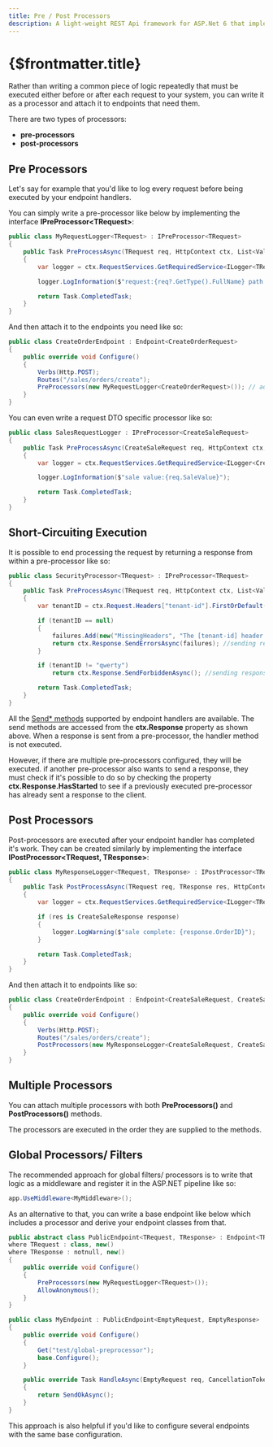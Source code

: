 ```yaml
---
title: Pre / Post Processors
description: A light-weight REST Api framework for ASP.Net 6 that implements REPR (Request-Endpoint-Response) Pattern.
---
```


# {$frontmatter.title}

Rather than writing a common piece of logic repeatedly that must be executed either before or after each request to your system, you can write it as a processor and attach it to endpoints that need them.

There are two types of processors:

- **pre-processors**
- **post-processors**

## Pre Processors

Let's say for example that you'd like to log every request before being executed by your endpoint handlers.

You can simply write a pre-processor like below by implementing the interface **IPreProcessor&lt;TRequest&gt;**:

```cs |title=MyRequestLogger.cs
public class MyRequestLogger<TRequest> : IPreProcessor<TRequest>
{
    public Task PreProcessAsync(TRequest req, HttpContext ctx, List<ValidationFailure> failures, CancellationToken ct)
    {
        var logger = ctx.RequestServices.GetRequiredService<ILogger<TRequest>>();

        logger.LogInformation($"request:{req?.GetType().FullName} path: {ctx.Request.Path}");

        return Task.CompletedTask;
    }
}
```

And then attach it to the endpoints you need like so:

```cs |title=CreateOrderEndpoint.cs
public class CreateOrderEndpoint : Endpoint<CreateOrderRequest>
{
    public override void Configure()
    {
        Verbs(Http.POST);
        Routes("/sales/orders/create");
        PreProcessors(new MyRequestLogger<CreateOrderRequest>()); // add this
    }
}
```

You can even write a request DTO specific processor like so:

```cs |title=SalesRequestLogger.cs
public class SalesRequestLogger : IPreProcessor<CreateSaleRequest>
{
    public Task PreProcessAsync(CreateSaleRequest req, HttpContext ctx, List<ValidationFailure> failures, CancellationToken ct)
    {
        var logger = ctx.RequestServices.GetRequiredService<ILogger<CreateSaleRequest>>();

        logger.LogInformation($"sale value:{req.SaleValue}");

        return Task.CompletedTask;
    }
}
```

## Short-Circuiting Execution

It is possible to end processing the request by returning a response from within a pre-processor like so:

```cs
public class SecurityProcessor<TRequest> : IPreProcessor<TRequest>
{
    public Task PreProcessAsync(TRequest req, HttpContext ctx, List<ValidationFailure> failures, CancellationToken ct)
    {
        var tenantID = ctx.Request.Headers["tenant-id"].FirstOrDefault();

        if (tenantID == null)
        {
            failures.Add(new("MissingHeaders", "The [tenant-id] header needs to be set!"));
            return ctx.Response.SendErrorsAsync(failures); //sending response here
        }

        if (tenantID != "qwerty")
            return ctx.Response.SendForbiddenAsync(); //sending response here

        return Task.CompletedTask;
    }
}
```

All the [Send\* methods](misc-conveniences#send-methods) supported by endpoint handlers are available.
The send methods are accessed from the **ctx.Response** property as shown above.
When a response is sent from a pre-processor, the handler method is not executed.

However, if there are multiple pre-processors configured, they will be executed. if another pre-processor also wants to send a response, they must check if it's possible to do so by checking the property **ctx.Response.HasStarted** to see if a previously executed pre-processor has already sent a response to the client.

## Post Processors

Post-processors are executed after your endpoint handler has completed it's work.
They can be created similarly by implementing the interface **IPostProcessor&lt;TRequest, TResponse&gt;**:

```cs
public class MyResponseLogger<TRequest, TResponse> : IPostProcessor<TRequest, TResponse>
{
    public Task PostProcessAsync(TRequest req, TResponse res, HttpContext ctx, IReadOnlyCollection<ValidationFailure> failures, CancellationToken ct)
    {
        var logger = ctx.RequestServices.GetRequiredService<ILogger<TResponse>>();

        if (res is CreateSaleResponse response)
        {
            logger.LogWarning($"sale complete: {response.OrderID}");
        }

        return Task.CompletedTask;
    }
}
```

And then attach it to endpoints like so:

```cs
public class CreateOrderEndpoint : Endpoint<CreateSaleRequest, CreateSaleResponse>
{
    public override void Configure()
    {
        Verbs(Http.POST);
        Routes("/sales/orders/create");
        PostProcessors(new MyResponseLogger<CreateSaleRequest, CreateSaleResponse>());
    }
}
```

## Multiple Processors

You can attach multiple processors with both **PreProcessors()** and **PostProcessors()** methods.

The processors are executed in the order they are supplied to the methods.

## Global Processors/ Filters

The recommended approach for global filters/ processors is to write that logic as a middleware and register it in the ASP.NET pipeline like so:

```cs
app.UseMiddleware<MyMiddleware>();
```

As an alternative to that, you can write a base endpoint like below which includes a processor and derive your endpoint classes from that.

```cs
public abstract class PublicEndpoint<TRequest, TResponse> : Endpoint<TRequest, TResponse>
where TRequest : class, new()
where TResponse : notnull, new()
{
    public override void Configure()
    {
        PreProcessors(new MyRequestLogger<TRequest>());
        AllowAnonymous();
    }
}

public class MyEndpoint : PublicEndpoint<EmptyRequest, EmptyResponse>
{
    public override void Configure()
    {
        Get("test/global-preprocessor");
        base.Configure();
    }

    public override Task HandleAsync(EmptyRequest req, CancellationToken ct)
    {
        return SendOkAsync();
    }
}
```

This approach is also helpful if you'd like to configure several endpoints with the same base configuration.

